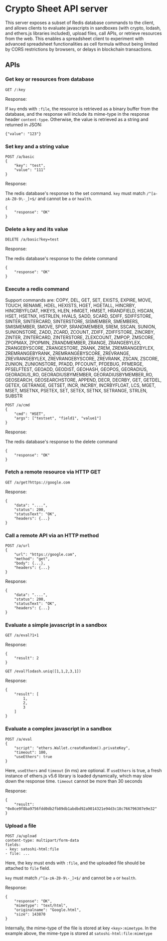 # Crypto Sheet API server

This server exposes a subset of Redis database commands to the client, and allows clients to evaluate javascripts in sandboxes (with crypto, lodash, and ethers.js libraries included), upload files, call APIs, or retrieve resources from the web. This enables a spreadsheet client to experiment with advanced spreadsheet functionalities as cell formula without being limited by CORS restrictions by browsers, or delays in blockchain transactions.

## APIs

### Get key or resources from database

```
GET /:key
```

Response: 

If `key` ends with `:file`, the resource is retrieved as a binary buffer from the database, and the response will include its mime-type in the response header `content-type`. Otherwise, the value is retrieved as a string and returned in JSON:

```
{"value": "123"}
```

### Set key and a string value

```
POST /a/basic
{
    "key": "test",
    "value": "111"
}
```

Response:

The redis database's response to the set command. `key` must match `/^[a-zA-Z0-9\-_]+$/` and cannot be `a` or `health`.

```
{
    "response": "OK"
}
```

### Delete a key and its value

```
DELETE /a/basic?key=test
```

Response:

The redis database's response to the delete command

```
{
    "response": "OK"
}
```

### Execute a redis command

Support commands are: COPY, DEL, GET, SET, EXISTS, EXPIRE, MOVE, TOUCH, RENAME, HDEL, HEXISTS, HGET, HGETALL, HINCRBY, HINCRBYFLOAT, HKEYS, HLEN, HMGET, HMSET, HRANDFIELD, HSCAN, HSET, HSETNX, HSTRLEN, HVALS, SADD, SCARD, SDIFF, SDIFFSTORE, SINTER, SINTERCARD, SINTERSTORE, SISMEMBER, SMEMBERS, SMISMEMBER, SMOVE, SPOP, SRANDMEMBER, SREM, SSCAN, SUNION, SUNIONSTORE, ZADD, ZCARD, ZCOUNT, ZDIFF, ZDIFFSTORE, ZINCRBY, ZINTER, ZINTERCARD, ZINTERSTORE, ZLEXCOUNT, ZMPOP, ZMSCORE, ZPOPMAX, ZPOPMIN, ZRANDMEMBER, ZRANGE, ZRANGEBYLEX, ZRANGEBYSCORE, ZRANGESTORE, ZRANK, ZREM, ZREMRANGEBYLEX, ZREMRANGEBYRANK, ZREMRANGEBYSCORE, ZREVRANGE, ZREVRANGEBYLEX, ZREVRANGEBYSCORE, ZREVRANK, ZSCAN, ZSCORE, ZUNION, ZUNIONSTORE, PFADD, PFCOUNT, PFDEBUG, PFMERGE, PFSELFTEST, GEOADD, GEODIST, GEOHASH, GEOPOS, GEORADIUS, GEORADIUS_RO, GEORADIUSBYMEMBER, GEORADIUSBYMEMBER_RO, GEOSEARCH, GEOSEARCHSTORE, APPEND, DECR, DECRBY, GET, GETDEL, GETEX, GETRANGE, GETSET, INCR, INCRBY, INCRBYFLOAT, LCS, MGET, MSET, MSETNX, PSETEX, SET, SETEX, SETNX, SETRANGE, STRLEN, SUBSTR

```
POST /a/cmd
{
    "cmd": "HSET",
    "args": ["testset", "field1", "value1"]
}
```

Response:

The redis database's response to the delete command

```
{
    "response": "OK"
}
```

### Fetch a remote resource via HTTP GET

```
GET /a/get?https://google.com
```

Response:

```
{
    "data": "....",
    "status": 200,
    "statusText": "OK",
    "headers": {...}
}
```

### Call a remote API via an HTTP method

```
POST /a/url
{
    "url": "https://google.com",
    "method": "get",
    "body": {...},
    "headers": {...}
}
```

Response:

```
{
    "data": "....",
    "status": 200,
    "statusText": "OK",
    "headers": {...}
}
```

### Evaluate a simple javascript in a sandbox

```
GET /a/eval?1+1
```

Response:

```
{
    "result": 2
}
```

```
GET /eval?lodash.uniq([1,1,2,3,1])
```

Response:

```
{
    "result": [
        1,
        2,
        3
    ]
}
```

### Evaluate a complex javascript in a sandbox

```
POST /a/eval
{
    "script": "ethers.Wallet.createRandom().privateKey",
    "timeout": 100,
    "useEthers": true
}
```

Here, `useEthers` and `timeout` (in ms) are optional. If `useEthers` is true, a fresh instance of ethers.js v5.6 library is loaded dynamically, which may slow down the response time. `timeout` cannot be more than 30 seconds

Response:

```
{
    "result": "0x0ce9f8ba9756fdd0db2fb89db1abdbd92a9014321e94d3c18c766796307e9e32"
}
```

### Upload a file

```
POST /a/upload
content-type: multipart/form-data
fields:
- key: satoshi-html:file
- file: ...
```

Here, the key must ends with `:file`, and the uploaded file should be attached to `file` field. 

`key` must match `/^[a-zA-Z0-9\-_]+$/` and cannot be `a` or `health`.

Response:

```
{
    "response": "OK",
    "mimetype": "text/html",
    "originalname": "Google.html",
    "size": 143870
}
```

Internally, the mime-type of the file is stored at key `<key>:mimetype`. In the example above, the mime-type is stored at `satoshi-html:file:mimetype`